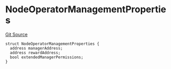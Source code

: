 # NodeOperatorManagementProperties

[Git Source](https://github.com/lidofinance/community-staking-module/blob/ed13582ed87bf90a004e225eef6ca845b31d396d/src/interfaces/ICSModule.sol)

```solidity
struct NodeOperatorManagementProperties {
  address managerAddress;
  address rewardAddress;
  bool extendedManagerPermissions;
}
```
